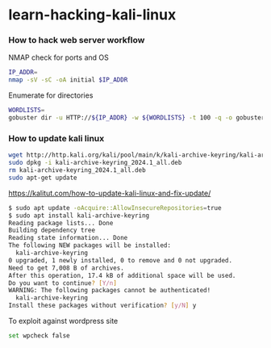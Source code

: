 # learn-hacking-kali-linux

### How to hack web server workflow
NMAP check for ports and OS
```bash
IP_ADDR=
nmap -sV -sC -oA initial $IP_ADDR
```
Enumerate for directories
```bash
WORDLISTS=
gobuster dir -u HTTP://${IP_ADDR} -w ${WORDLISTS} -t 100 -q -o gobuster.txt
```
### How to update kali linux
```bash
wget http://http.kali.org/kali/pool/main/k/kali-archive-keyring/kali-archive-keyring_2024.1_all.deb
sudo dpkg -i kali-archive-keyring_2024.1_all.deb
rm kali-archive-keyring_2024.1_all.deb
sudo apt-get update
```
https://kalitut.com/how-to-update-kali-linux-and-fix-update/
```bash
$ sudo apt update -oAcquire::AllowInsecureRepositories=true
$ sudo apt install kali-archive-keyring
Reading package lists... Done
Building dependency tree       
Reading state information... Done
The following NEW packages will be installed:
  kali-archive-keyring
0 upgraded, 1 newly installed, 0 to remove and 0 not upgraded.
Need to get 7,008 B of archives.
After this operation, 17.4 kB of additional space will be used.
Do you want to continue? [Y/n] 
WARNING: The following packages cannot be authenticated!
  kali-archive-keyring
Install these packages without verification? [y/N] y
```
To exploit against wordpress site
```bash
set wpcheck false
```

